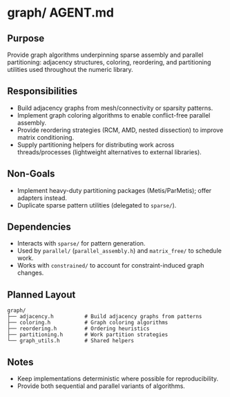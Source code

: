 # graph/ AGENT.md

## Purpose
Provide graph algorithms underpinning sparse assembly and parallel partitioning: adjacency structures, coloring, reordering, and partitioning utilities used throughout the numeric library.

## Responsibilities
- Build adjacency graphs from mesh/connectivity or sparsity patterns.
- Implement graph coloring algorithms to enable conflict-free parallel assembly.
- Provide reordering strategies (RCM, AMD, nested dissection) to improve matrix conditioning.
- Supply partitioning helpers for distributing work across threads/processes (lightweight alternatives to external libraries).

## Non-Goals
- Implement heavy-duty partitioning packages (Metis/ParMetis); offer adapters instead.
- Duplicate sparse pattern utilities (delegated to `sparse/`).

## Dependencies
- Interacts with `sparse/` for pattern generation.
- Used by `parallel/` (`parallel_assembly.h`) and `matrix_free/` to schedule work.
- Works with `constrained/` to account for constraint-induced graph changes.

## Planned Layout
```text
graph/
├── adjacency.h          # Build adjacency graphs from patterns
├── coloring.h           # Graph coloring algorithms
├── reordering.h         # Ordering heuristics
├── partitioning.h       # Work partition strategies
└── graph_utils.h        # Shared helpers
```

## Notes
- Keep implementations deterministic where possible for reproducibility.
- Provide both sequential and parallel variants of algorithms.
